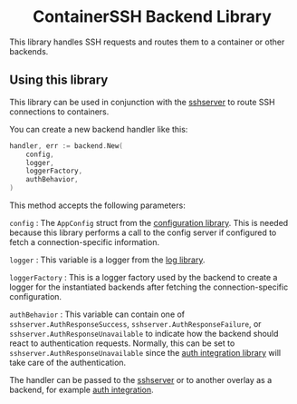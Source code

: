 <!--suppress HtmlDeprecatedAttribute -->
<h1 align="center">ContainerSSH Backend Library</h1>

This library handles SSH requests and routes them to a container or other backends.

## Using this library

This library can be used in conjunction with the [sshserver](https://github.com/containerssh/containerssh/tree/main/internal/sshserver) to route SSH connections to containers.

You can create a new backend handler like this:

```go
handler, err := backend.New(
    config,
    logger,
    loggerFactory,
    authBehavior,
)
```

This method accepts the following parameters:

`config`
: The `AppConfig` struct from the [configuration library](https://github.com/containerssh/containerssh/tree/main/config). This is needed because this library performs a call to the config server if configured to fetch a connection-specific information.

`logger`
: This variable is a logger from the [log library](https://github.com/containerssh/containerssh/tree/main/log).

`loggerFactory`
: This is a logger factory used by the backend to create a logger for the instantiated backends after fetching the connection-specific configuration.

`authBehavior`
: This variable can contain one of `sshserver.AuthResponseSuccess`, `sshserver.AuthResponseFailure`, or `sshserver.AuthResponseUnavailable` to indicate how the backend should react to authentication requests. Normally, this can be set to `sshserver.AuthResponseUnavailable` since the [auth integration library](https://github.com/containerssh/containerssh/tree/main/internal/authintegration) will take care of the authentication.

The handler can be passed to the [sshserver](https://github.com/containerssh/containerssh/tree/main/internal/sshserver) or to another overlay as a backend, for example [auth integration](https://github.com/containerssh/containerssh/tree/main/internal/authintegration).

